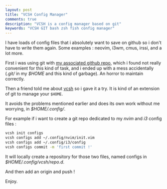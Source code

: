 ```yaml
---
layout: post
title: "VCSH Config Manager"
comments: true
description: "VCSH is a config manager based on git"
keywords: "VCSH GIT bash zsh fish config manager"
---
```


I have loads of config files that i absolutely want to save on github so i don't have to write them again. 
Some examples : neovim, i3wm, cmus, irssi, and a lot more.

First i was using git with [my associated github repo](https://github.com/Mathiasb17/mathias), which i found not really convenient
for this kind of task, and i ended up with a mess accidentally (*.git/* in my *$HOME* and this kind of garbage). An horror to maintain
correctly.

Then a friend told me about [vcsh](https://github.com/RichiH/vcsh) so i gave it a try. It is kind of an extension of git to manage your ```$HOME```.

It avoids the problems mentioned earlier and does its own work without me worrying, in *$HOME/.config/*.

For example if i want to create a git repo dedicated to my *nvim* and *i3* config files :

```bash
vcsh init configs
vcsh configs add ~/.config/nvim/init.vim
vcsh configs add ~/.config/i3/config
vcsh configs commit -m 'first commit !'
```

It will locally create a repository for those two files, named configs in *$HOME/.config/vcsh/repo.d*.

And then add an origin and push !

Enjoy.

